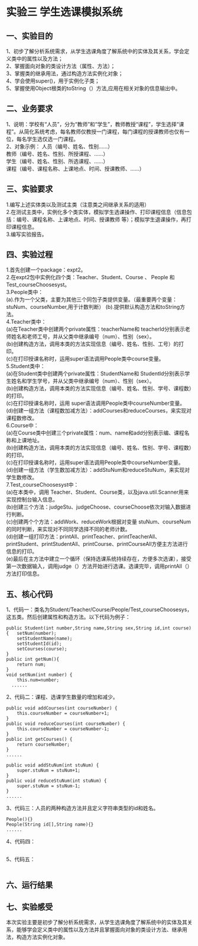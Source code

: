 # 实验三  学生选课模拟系统
## 一、实验目的  
1、初步了解分析系统需求，从学生选课角度了解系统中的实体及其关系，学会定义类中的属性以及方法；  
2、掌握面向对象的类设计方法（属性、方法）；  
3、掌握类的继承用法，通过构造方法实例化对象；  
4、学会使用super()，用于实例化子类；  
5、掌握使用Object根类的toString（）方法,应用在相关对象的信息输出中。
## 二、业务要求  
1、说明：学校有“人员”，分为“教师”和“学生”，教师教授“课程”，学生选择“课程”。从简化系统考虑，每名教师仅教授一门课程，每门课程的授课教师也仅有一位，每名学生选仅选一门课程。  
2、对象示例： 人员（编号、姓名、性别……）  
             教师（编号、姓名、性别、所授课程、……）  
             学生（编号、姓名、性别、所选课程、……）  
             课程（编号、课程名称、上课地点、时间、授课教师、……）
## 三、实验要求  
1.编写上述实体类以及测试主类（注意类之间继承关系的适用）  
2.在测试主类中，实例化多个类实体，模拟学生选课操作、打印课程信息（信息包括：编号、课程名称、上课地点、时间、授课教师 等）；模拟学生退课操作，再打印课程信息。  
3.编写实验报告。
## 四、实验过程  
1.首先创建一个package：expt2。  
2.在expt2包中实例化四个类：Teacher、Student、Course 、 People 和 Test_courseChoosesyst。  
3.People类中：  
(a).作为一个父类，主要为其他三个同包子类提供变量。（最重要两个变量：stuNum、courseNumber,用于计数判断）
(b).提供默认构造方法和toString方法。  
4.Teacher类中：  
(a)在Teacher类中创建两个private属性：teacherName和 teacherId分别表示老师姓名和老师工号，并从父类中继承编号（num）、性别（sex）。  
(b)创建构造方法，调用本类的方法实现信息（编号、姓名、性别、工号）的打印。  
(c)在打印授课名称时，运用super语法调用People类中course变量。   
5.Student类中：  
(a)在Student类中创建两个private属性：StudentName和 StudentId分别表示学生姓名和学生学号，并从父类中继承编号（num）、性别（sex）。  
(b)创建构造方法，调用本类的方法实现信息（编号、姓名、性别、学号、课程数）的打印。  
(c)在打印授课名称时，运用 super语法调用People类中courseNumber变量。  
(d)创建一组方法（课程数加减方法）：addCourses和reduceCourses，来实现对课程数修改。    
6.Course中：  
(a)在Course类中创建三个private属性：num、name和add分别表示编、课程名称和上课地址。      
(b)创建构造方法，调用本类的方法实现信息（编号、姓名、性别、学号、课程数）的打印。  
(c)在打印授课名称时，运用super语法调用People类中courseNumber变量。  
(d)创建一组方法（学生数加减方法）：addStuNum和reduceStuNum，来实现对学生数修改。    
7.Test_courseChoosesyst中：  
(a)在本类中，调用 Teacher、Student、Course类，以及java.util.Scanner用来实现控制台输入信息。  
(b)创建三个方法：judgeStu、judgeChoose、courseChoose依次对输入数据进行判断。  
(c)创建两个个方法：addWork、reduceWork根据对变量 stuNum、courseNum的同时判断，来实现对不同同学选择不同的老师计数。  
(d)创建一组打印方法：printAll、printTeacher、printTeacherAll、printStudent、printStudentAll、printCourse、printCourseAll方便主方法进行信息的打印。  
(e)最后在主方法中建立一个循环（保持选课系统持续存在，方便多次选课），接受第一次数据输入，调用judge（）方法开始进行选课。选课完毕，调用printAll（）方法打印信息。
## 五、核心代码  
1、代码一：类名为Student/Teacher/Course/People/Test_courseChoosesys，这五类。然后创建属性和构造方法。以下代码为例子：
```
public Student(int number,String name,String sex,String id,int course)
{	setNum(number);
	setStudentName(name);
	setStudentId(id);
	setCourses(course);
}
public int getNum(){
	return num;	
}
void setNum(int number) {
	this.num=number;
  ......
```
2、代码二：课程、选课学生数量的增加和减少。
```
public void addCourses(int courseNumber) {
	this.courseNumber = courseNumber+1;
}
public void reduceCourses(int courseNumber) {
	this.courseNumber = courseNumber-1;
}
public int getCourses() {
	return courseNumber;
}
......
```
```
public void addStuNum(int stuNum) {
	super.stuNum = stuNum+1;
}
public void reduceStuNum(int stuNum) {
	super.stuNum = stuNum-1;
}
......
```
3、代码三：人员的两种构造方法并且定义字符串类型的id和姓名。
```
People(){}
People(String id[],String name){}
......
```
4、代码四：
```
```
5、代码五：
```
```
## 六、运行结果

## 七、实验感受  
本次实验主要是初步了解分析系统需求，从学生选课角度了解系统中的实体及其关系，能够学会定义类中的属性以及方法并且掌握面向对象的类设计方法、继承用法，构造方法实例化对象。
